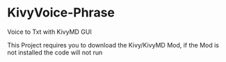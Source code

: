 # KivyVoice-Phrase
Voice to Txt with KivyMD GUI

This Project requires you to download the Kivy/KivyMD Mod, if the Mod is not installed the code will not run
